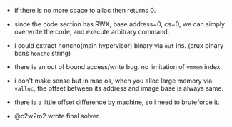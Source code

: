 - if there is no more space to alloc then returns 0.
- since the code section has RWX, base address=0, cs=0, we can simply overwrite the code, and execute arbitrary command.
- i could extract honcho(main hypervisor) binary via `out` ins. (crux binary bans `honcho` string)

- there is an out of bound access/write bug. no limitation of `vmmem` index.
- i don't make sense but in mac os, when you alloc large memory via `valloc`, the offset between its address and image base is always same.
- there is a little offset difference by machine, so i need to bruteforce it. 

- @c2w2m2 wrote final solver.

